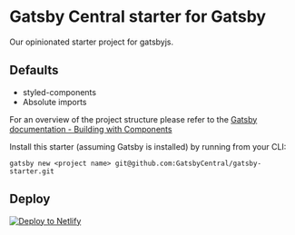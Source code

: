 # Gatsby Central starter for Gatsby

Our opinionated starter project for gatsbyjs.

## Defaults

* styled-components
* Absolute imports

For an overview of the project structure please refer to the [Gatsby documentation - Building with Components](https://www.gatsbyjs.org/docs/building-with-components/)

Install this starter (assuming Gatsby is installed) by running from your CLI:

```
gatsby new <project name> git@github.com:GatsbyCentral/gatsby-starter.git
```

## Deploy

[![Deploy to Netlify](https://www.netlify.com/img/deploy/button.svg)](https://app.netlify.com/start/deploy?repository=https://github.com/gatsbyjs/gatsby-starter-default)
